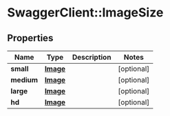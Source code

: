 # SwaggerClient::ImageSize

## Properties
Name | Type | Description | Notes
------------ | ------------- | ------------- | -------------
**small** | [**Image**](Image.md) |  | [optional] 
**medium** | [**Image**](Image.md) |  | [optional] 
**large** | [**Image**](Image.md) |  | [optional] 
**hd** | [**Image**](Image.md) |  | [optional] 


